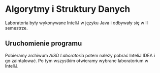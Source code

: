 # Algorytmy i Struktury Danych
Laboratoria były wykonywane InteliJ w języku Java i odbywały się w II semestrze.

## Uruchomienie programu
Pobieramy archiwum *AiSD Laboratoria* potem należy pobrać InteliJ IDEA i go zaintalować. Po tym wszystkim otwieramy wybrane laboratorium w InteliJ.
